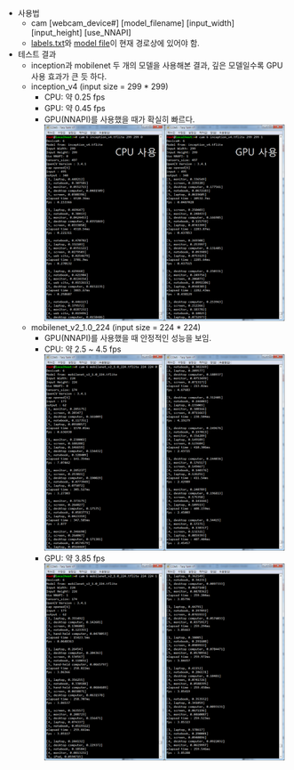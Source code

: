 * 사용법
  * cam [webcam_device#] [model_filename] [input_width] [input_height] [use_NNAPI]
  * [labels.txt](../models/labels.txt)와 [model file](https://github.com/tensorflow/tensorflow/blob/master/tensorflow/contrib/lite/g3doc/models.md)이 현재 경로상에 있어야 함.
* 테스트 결과
  * inception과 mobilenet 두 개의 모델을 사용해본 결과, 깊은 모델일수록 GPU 사용 효과가 큰 듯 하다.
  * inception_v4 (input size = 299 * 299)
    * CPU: 약 0.25 fps
    * GPU: 약 0.45 fps
    * GPU(NNAPI)를 사용했을 때가 확실히 빠르다.
      ![inception_v4](./fig/inception_v4.png)
  * mobilenet_v2_1.0_224 (input size = 224 * 224)
    * GPU(NNAPI)를 사용했을 때 안정적인 성능을 보임.
    * CPU: 약 2.5 ~ 4.5 fps
      ![mobilenet_v2_1.0_224_CPU](./fig/mobilenet_v2_1.0_224_noNNAPI.png)
    * GPU: 약 3.85 fps
      ![mobilenet_v2_1.0_224_GPU](./fig/mobilenet_v2_1.0_224_NNAPI.png)
